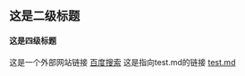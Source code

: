 ## 这是二级标题
#### 这是四级标题
这是一个外部网站链接 [百度搜索](https://www.baidu.com)
  这是指向test.md的链接 [test.md](https://github.com/soul-of-winter/Test/blob/main/test.md)
